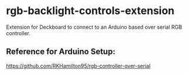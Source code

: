 # rgb-backlight-controls-extension
Extension for Deckboard to connect to an Arduino based over serial RGB controller.

## Reference for Arduino Setup:
https://github.com/RKHamilton95/rgb-controller-over-serial
